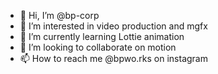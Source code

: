 - 👋 Hi, I’m @bp-corp
- 👀 I’m interested in video production and mgfx
- 🌱 I’m currently learning Lottie animation
- 💞️ I’m looking to collaborate on motion
- 📫 How to reach me @bpwo.rks on instagram

<!---
bp-corp/bp-corp is a ✨ special ✨ repository because its `README.md` (this file) appears on your GitHub profile.
You can click the Preview link to take a look at your changes.
--->
